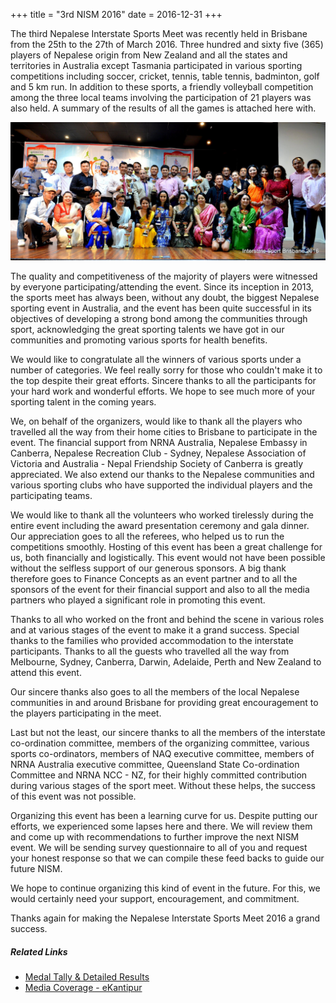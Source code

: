 +++
title = "3rd NISM 2016"
date = 2016-12-31
+++

The third Nepalese Interstate Sports Meet was recently held in Brisbane from the 25th to the 27th of March 2016. Three hundred and sixty five (365) players of Nepalese origin from New Zealand and all the states and territories in Australia except Tasmania  participated in various sporting competitions including soccer, cricket, tennis, table tennis, badminton, golf and 5 km run. In addition to these sports, a friendly volleyball competition among the three local teams involving the participation of 21 players was also held. A summary of the results of all the games is attached here with.

<img class="img-thumbnail mb-3" src="./12967999_1251361411559607_37477223346146495_o_1251361411559607.jpg" alt="3rd NISM 2016 Brisbane">

The quality and competitiveness of the majority of players were witnessed by everyone participating/attending the event. Since its inception in 2013, the sports meet has always been, without any doubt, the biggest Nepalese sporting event in Australia, and the event has been quite successful in its objectives of developing a strong bond among the communities through sport, acknowledging the great sporting talents we have got in our communities and promoting various sports for health benefits.

We would like to congratulate all the winners of various sports under a number of categories. We feel really sorry for those who couldn't make it to the top despite their great efforts. Sincere thanks to all the participants for your hard work and wonderful efforts. We hope to see much more of your sporting talent in the coming years.

We, on behalf of the organizers, would like to thank all the players who travelled all the way from their home cities to Brisbane to participate in the event. The financial support from NRNA Australia, Nepalese Embassy in Canberra, Nepalese Recreation Club - Sydney, Nepalese Association of Victoria and Australia - Nepal Friendship Society of Canberra is greatly appreciated. We also extend our thanks  to the Nepalese communities and various sporting clubs who have supported the individual players and the participating teams.

We would like to thank all the volunteers who worked tirelessly during the entire event including the award presentation ceremony and gala dinner. Our appreciation goes to all the referees, who helped us  to run the competitions smoothly.  Hosting of this event has been a great challenge for us, both financially and logistically. This event would not have been possible without the selfless support of our generous sponsors. A big thank therefore goes to  Finance Concepts as an event partner and to all the sponsors of the event for their financial support and also to all the media partners who played a significant role in promoting this event.

Thanks to all who worked on the front and behind the scene in various roles and at various stages of the event to make it a grand success. Special thanks to the families who provided accommodation to the interstate participants. Thanks to all the guests who travelled all the way from Melbourne, Sydney, Canberra, Darwin, Adelaide, Perth and New Zealand to attend this event.

Our sincere thanks also goes to all the members of the local Nepalese communities in and around Brisbane for providing great encouragement to the players participating in the meet.

Last but not the least, our sincere thanks to all the members of the interstate co-ordination committee, members of the organizing committee, various sports co-ordinators, members of NAQ executive committee, members of NRNA Australia executive committee, Queensland State Co-ordination Committee and  NRNA NCC - NZ, for their highly committed contribution during various stages of the sport meet. Without these helps, the success of this event was not possible.

Organizing this event has been a learning curve for us. Despite putting our efforts, we experienced some lapses here and there. We will review them and come up with recommendations to further improve the next NISM event. We will be sending survey questionnaire to all of you and request your honest response so that we can compile these feed backs to guide our future NISM. 

We hope to continue organizing this kind of event in the future. For this, we would certainly need your support, encouragement, and commitment.

Thanks again for making the Nepalese Interstate Sports Meet 2016 a grand success.

##### **Related Links**
- <a href=".././.././doc/3rd-nism-2016-Results.pdf" target="_blank">Medal Tally & Detailed Results</a>
- <a href="https://ekantipur.com/diaspora/2016/03/29/20160329183657.html" target="_blank">Media Coverage - eKantipur</a>

